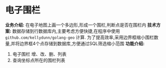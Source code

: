 # 电子围栏
**业务介绍:**
在电子地图上画一个多边形,形成一个围栏,判断点是否在围栏内
**技术方案:**
数据存储到行数据库内,主要考虑方便快捷,在程序中使用```github.com/kellydunn/golang-geo``` 计算.
为了提高效率,采用边界框缩小围栏数量,并将边界框4个点存储到数据库,方便通过SQL筛选缩小范围
**功能介绍:**
1. 电子围栏 增、改、删、列表
2. 查询坐标点所在的围栏列表

